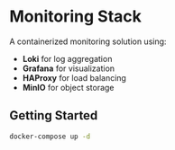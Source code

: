 # Monitoring Stack

A containerized monitoring solution using:

- **Loki** for log aggregation
- **Grafana** for visualization
- **HAProxy** for load balancing
- **MinIO** for object storage

## Getting Started

```bash
docker-compose up -d

